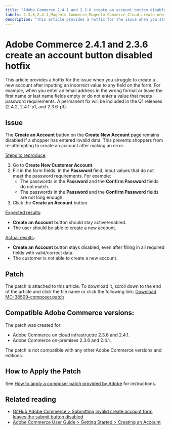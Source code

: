 ```yaml
---
title: "Adobe Commerce 2.4.1 and 2.3.6 create an account button disabled hotfix"
labels: 2.3.6,2.4.1,Magento Commerce,Magento Commerce Cloud,create new customer account,known issues,patches,troubleshooting,Adobe Commerce,cloud infrastructure,on-premises
description: "This article provides a hotfix for the issue when you struggle to create a new account after inputting an incorrect value to any field on the form. For example, when you enter an email address in the wrong format or leave the first name or last name fields empty or do not enter a value that meets password requirements. A permanent fix will be included in the Q1 releases (2.4.2, 2.4.1-p1, and 2.3.6-p1)."
---
```


# Adobe Commerce 2.4.1 and 2.3.6 create an account button disabled hotfix

This article provides a hotfix for the issue when you struggle to create a new account after inputting an incorrect value to any field on the form. For example, when you enter an email address in the wrong format or leave the first name or last name fields empty or do not enter a value that meets password requirements. A permanent fix will be included in the Q1 releases (2.4.2, 2.4.1-p1, and 2.3.6-p1).

## Issue

The **Create an Account** button on the **Create New Account** page remains disabled if a shopper has entered invalid data. This prevents shoppers from re-attempting to create an account after making an error.

<u>Steps to reproduce</u>:

1. Go to **Create New Customer Account**.
1. Fill in the form fields. In the **Password** field, input values that do not meet the password requirements. For example:
    * The passwords in the **Password** and the **Confirm Password** fields do not match.
    * The passwords in the **Password** and the **Confirm Password** fields are not long enough.
1. Click the **Create an Account** button.

<u>Expected results</u>:

* **Create an Account** button should stay active/enabled.
* The user should be able to create a new account.

<u>Actual results</u>:

* **Create an Account** button stays disabled, even after filling in all required fields with valid/correct data.
* The customer is not able to create a new account.

## Patch

The patch is attached to this article. To download it, scroll down to the end of the article and click the file name or click the following link: [Download MC-38509-composer.patch](assets/MC-38509-composer.patch.zip)

## Compatible Adobe Commerce versions:

The patch was created for:

* Adobe Commerce on cloud infrastructre 2.3.6 and 2.4.1.
* Adobe Commerce on-premises 2.3.6 and 2.4.1.

The patch is not compatible with any other Adobe Commerce versions and editions.

## How to Apply the Patch

See [How to apply a composer patch provided by Adobe](https://support.magento.com/hc/en-us/articles/360028367731) for instructions.

## Related reading

* [GitHub Adobe Commerce  > Submitting invalid create account form leaves the submit button disabled](https://github.com/magento/magento2/issues/30513)
* [Adobe Commerce User Guide > Getting Started > Creating an Account](https://docs.magento.com/user-guide/magento/magento-account-create.html) 
